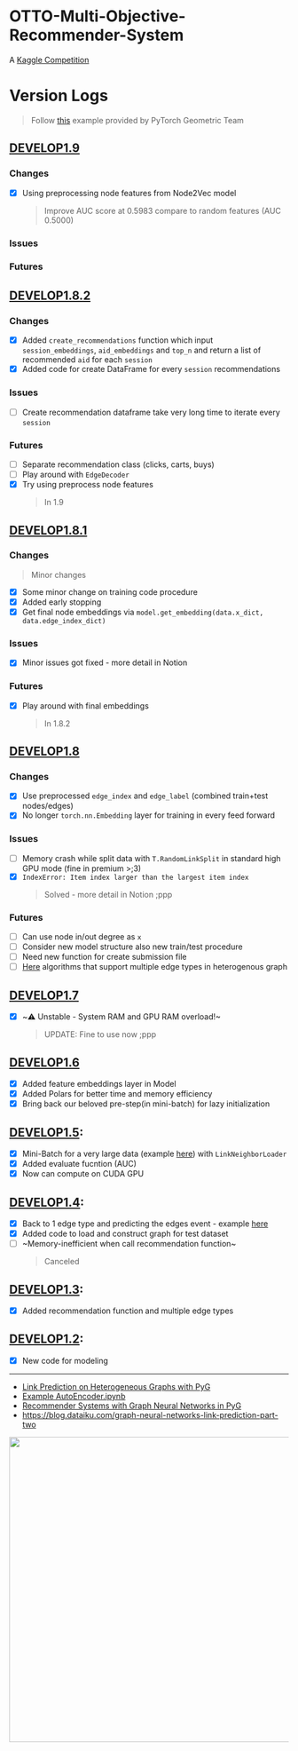 # OTTO-Multi-Objective-Recommender-System
A [Kaggle Competition](https://www.kaggle.com/competitions/otto-recommender-system/overview)
# Version Logs
> Follow [this](https://github.com/pyg-team/pytorch_geometric/blob/master/examples/hetero/hetero_link_pred.py) example provided by PyTorch Geometric Team

## [DEVELOP1.9](https://colab.research.google.com/drive/1KKbkxQALKQM6LDn-hsbLN7LWnArrm6iE#scrollTo=gGH8Sd8O97x7)
  ### Changes
  - [X] Using preprocessing node features from Node2Vec model
    > Improve AUC score at 0.5983 compare to random features (AUC 0.5000)
  ### Issues

  ### Futures


## [DEVELOP1.8.2](https://colab.research.google.com/drive/1GmnRBdJ3NFHp9SU-DU95tfAnBQpBwyZZ#scrollTo=9_6TjlM6bB_3&uniqifier=9)
  ### Changes
  - [X] Added `create_recommendations` function which input `session_embeddings`, `aid_embeddings` and `top_n` and return a list of recommended `aid` for each `session`
  - [X] Added code for create DataFrame for every `session` recommendations
  ### Issues
  - [ ] Create recommendation dataframe take very long time to iterate every `session`
  ### Futures
  - [ ] Separate recommendation class (clicks, carts, buys)
  - [ ] Play around with `EdgeDecoder`
  - [X] Try using preprocess node features 
    > In 1.9

## [DEVELOP1.8.1](https://colab.research.google.com/drive/1DWLNG4t_VM2_6QRQuAl8WdFgANs4L3ec)
  ### Changes
  > Minor changes
  - [X] Some minor change on training code procedure
  - [X] Added early stopping
  - [X] Get final node embeddings via `model.get_embedding(data.x_dict, data.edge_index_dict)`
  ### Issues
  - [X] Minor issues got fixed - more detail in Notion
  ### Futures
  - [X] Play around with final embeddings
    > In 1.8.2

## [DEVELOP1.8](https://colab.research.google.com/drive/1-0RupSIL7Z5gO3VuaJmirDZn2uRPtGnd#scrollTo=ztCYkbwc-z5g&uniqifier=1)
  ### Changes
  - [X] Use preprocessed `edge_index` and `edge_label` (combined train+test nodes/edges)
  - [X] No longer `torch.nn.Embedding` layer for training in every feed forward
  ### Issues
  - [ ] Memory crash while split data with `T.RandomLinkSplit` in standard high GPU mode (fine in premium >;3)
  - [X] `IndexError: Item index larger than the largest item index`
     > Solved - more detail in Notion ;ppp
  ### Futures
  - [ ] Can use node in/out degree as `x`
  - [ ] Consider new model structure also new train/test procedure
  - [ ] Need new function for create submission file
  - [ ] [Here](https://stellargraph.readthedocs.io/en/stable/demos/link-prediction/index.html) algorithms that support multiple edge types in heterogenous graph

## [DEVELOP1.7](https://colab.research.google.com/drive/1OYwFL1Nb0QpBH4AHctdeHqjz_napt5xX#scrollTo=aED_TAobTF6d)
  - [X] ~⚠️ Unstable - System RAM and GPU RAM overload!~
    > UPDATE: Fine to use now ;ppp
## [DEVELOP1.6](https://colab.research.google.com/drive/1LMM4KUubrtgFevA8BQiTAU_4AgC4FOlM#scrollTo=hbuDkO-Nh8kA&uniqifier=2)
  - [X] Added feature embeddings layer in Model
  - [X] Added Polars for better time and memory efficiency
  - [X] Bring back our beloved pre-step(in mini-batch) for lazy initialization
## [DEVELOP1.5](https://colab.research.google.com/drive/1QLt8OBWYSWmHiQQ1OCxaHaN96PyhQTEN#scrollTo=WDkdfZnxEB02&uniqifier=1):
  - [X] Mini-Batch for a very large data (example [here](https://colab.research.google.com/drive/1ksnVuQBPZA7W0nbOokz6nqB0EdDKWOUk#scrollTo=Vi25Z7lFPPjc)) with `LinkNeighborLoader`
  - [X] Added evaluate fucntion (AUC)
  - [X] Now can compute on CUDA GPU
## [DEVELOP1.4](https://colab.research.google.com/drive/1DMHdyKAxoJLJlOynj0p8fUqnySYLpucG#scrollTo=yf2nIQqrAy8y&uniqifier=1): 
  - [x] Back to 1 edge type and predicting the edges event - example [here](https://colab.research.google.com/drive/1ksnVuQBPZA7W0nbOokz6nqB0EdDKWOUk)
  - [X] Added code to load and construct graph for test dataset 
  - [ ] ~Memory-inefficient when call recommendation function~
    > Canceled
## [DEVELOP1.3](https://colab.research.google.com/drive/11m9ztUNqBqe4f8dAWDmJe_7IAIT3yJyv#scrollTo=aED_TAobTF6d): 
  - [x] Added recommendation function and multiple edge types
## [DEVELOP1.2](https://colab.research.google.com/drive/19ku8TR77OhTH0nHgLiEr_PepVnjgCiws): 
  - [x] New code for modeling
---
* [Link Prediction on Heterogeneous Graphs with PyG](https://medium.com/@pytorch_geometric/link-prediction-on-heterogeneous-graphs-with-pyg-6d5c29677c70)
* [Example AutoEncoder.ipynb](https://colab.research.google.com/drive/1nyufporgJp-j4BqZ6jYwgdMLyz_bJ_es#scrollTo=WjdGbaa8LdU9)
* [Recommender Systems with Graph Neural Networks in PyG](https://colab.research.google.com/drive/1qQEcYrzWJyJpAlwCMcJdFNPlYlyzHPdF#scrollTo=ktxdLosxtgZd)
* https://blog.dataiku.com/graph-neural-networks-link-prediction-part-two

<img src="https://img.freepik.com/free-vector/aesthetic-ocean-background-pastel-glitter-design-vector_53876-157553.jpg?w=2000" width="550"/>
